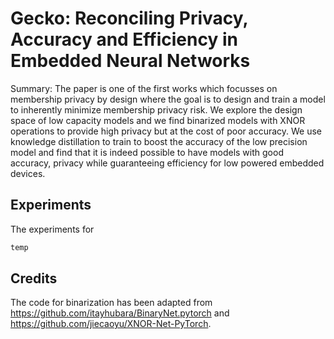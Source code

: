 # Gecko: Reconciling Privacy, Accuracy and Efficiency in Embedded Neural Networks

Summary: The paper is one of the first works which focusses on membership privacy by design where the goal is to design and train a model to inherently minimize membership privacy risk. We explore the design space of low capacity models and we find binarized models with XNOR operations to provide high privacy but at the cost of poor accuracy. We use knowledge distillation to train to boost the accuracy of the low precision model and find that it is indeed possible to have models with good accuracy, privacy while guaranteeing efficiency for low powered embedded devices.

## Experiments

The experiments for 

```bash
temp
```


## Credits

The code for binarization has been adapted from https://github.com/itayhubara/BinaryNet.pytorch and https://github.com/jiecaoyu/XNOR-Net-PyTorch.
